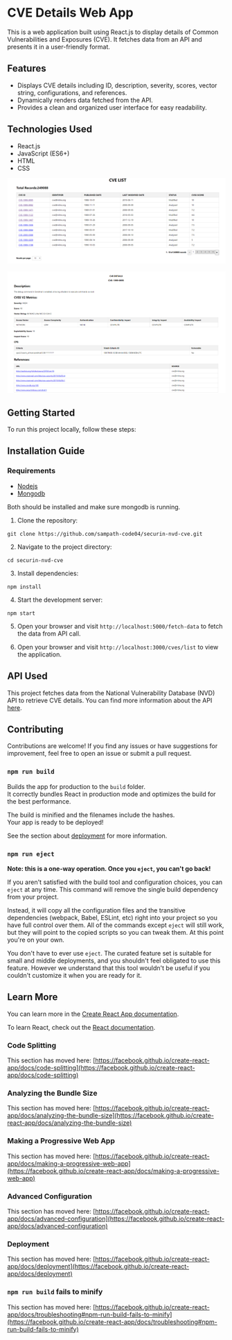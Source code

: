 # CVE Details Web App

This is a web application built using React.js to display details of Common Vulnerabilities and Exposures (CVE). It fetches data from an API and presents it in a user-friendly format.

## Features

- Displays CVE details including ID, description, severity, scores, vector string, configurations, and references.
- Dynamically renders data fetched from the API.
- Provides a clean and organized user interface for easy readability.

## Technologies Used

- React.js
- JavaScript (ES6+)
- HTML
- CSS

![cvelist_page](./images/cvelist.png)

![cvedetails_page](./images/cvedetails.png)
## Getting Started

To run this project locally, follow these steps:

## Installation Guide

### Requirements
- [Nodejs](https://nodejs.org/en/download)
- [Mongodb](https://www.mongodb.com/docs/manual/administration/install-community/)

Both should be installed and make sure mongodb is running.
1. Clone the repository:
```shell
git clone https://github.com/sampath-code04/securin-nvd-cve.git
```

2. Navigate to the project directory:
```shell
cd securin-nvd-cve
```

3. Install dependencies:
```shell
npm install
```

4. Start the development server:
```shell
npm start
```

5. Open your browser and visit `http://localhost:5000/fetch-data` to fetch the data from API call.

6. Open your browser and visit `http://localhost:3000/cves/list` to view the application.

## API Used

This project fetches data from the National Vulnerability Database (NVD) API to retrieve CVE details. You can find more information about the API [here](https://nvd.nist.gov/developers/vulnerabilities).

## Contributing

Contributions are welcome! If you find any issues or have suggestions for improvement, feel free to open an issue or submit a pull request.

### `npm run build`

Builds the app for production to the `build` folder.\
It correctly bundles React in production mode and optimizes the build for the best performance.

The build is minified and the filenames include the hashes.\
Your app is ready to be deployed!

See the section about [deployment](https://facebook.github.io/create-react-app/docs/deployment) for more information.

### `npm run eject`

**Note: this is a one-way operation. Once you `eject`, you can't go back!**

If you aren't satisfied with the build tool and configuration choices, you can `eject` at any time. This command will remove the single build dependency from your project.

Instead, it will copy all the configuration files and the transitive dependencies (webpack, Babel, ESLint, etc) right into your project so you have full control over them. All of the commands except `eject` will still work, but they will point to the copied scripts so you can tweak them. At this point you're on your own.

You don't have to ever use `eject`. The curated feature set is suitable for small and middle deployments, and you shouldn't feel obligated to use this feature. However we understand that this tool wouldn't be useful if you couldn't customize it when you are ready for it.

## Learn More

You can learn more in the [Create React App documentation](https://facebook.github.io/create-react-app/docs/getting-started).

To learn React, check out the [React documentation](https://reactjs.org/).

### Code Splitting

This section has moved here: [https://facebook.github.io/create-react-app/docs/code-splitting](https://facebook.github.io/create-react-app/docs/code-splitting)

### Analyzing the Bundle Size

This section has moved here: [https://facebook.github.io/create-react-app/docs/analyzing-the-bundle-size](https://facebook.github.io/create-react-app/docs/analyzing-the-bundle-size)

### Making a Progressive Web App

This section has moved here: [https://facebook.github.io/create-react-app/docs/making-a-progressive-web-app](https://facebook.github.io/create-react-app/docs/making-a-progressive-web-app)

### Advanced Configuration

This section has moved here: [https://facebook.github.io/create-react-app/docs/advanced-configuration](https://facebook.github.io/create-react-app/docs/advanced-configuration)

### Deployment

This section has moved here: [https://facebook.github.io/create-react-app/docs/deployment](https://facebook.github.io/create-react-app/docs/deployment)

### `npm run build` fails to minify

This section has moved here: [https://facebook.github.io/create-react-app/docs/troubleshooting#npm-run-build-fails-to-minify](https://facebook.github.io/create-react-app/docs/troubleshooting#npm-run-build-fails-to-minify)
